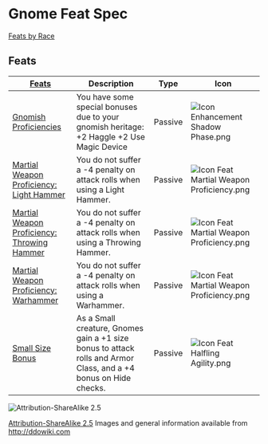 # Gnome Feat Spec

[Feats by Race](RacialFeatSpec.html)

## Feats

|[ ][existingFeat] [Feats][result] | Description | Type | Icon |
|-----|-----|-----|-----|
|[Gnomish Proficiencies](http://ddowiki.com/edit/Gnomish_Proficiencies?redlink=1) | You have some special bonuses due to your gnomish heritage: +2 Haggle +2 Use Magic Device | Passive  | ![Icon Enhancement Shadow Phase.png](http://ddowiki.com/images/Icon_Enhancement_Shadow_Phase.png)
|[Martial Weapon Proficiency: Light Hammer](http://ddowiki.com/page/Martial_Weapon_Proficiency#Light_Hammer) | You do not suffer a -4 penalty on attack rolls when using a Light Hammer. | Passive  | ![Icon Feat Martial Weapon Proficiency.png](http://ddowiki.com/images/thumb/Icon_Feat_Martial_Weapon_Proficiency.png/36px-Icon_Feat_Martial_Weapon_Proficiency.png)
|[Martial Weapon Proficiency: Throwing Hammer](http://ddowiki.com/page/Martial_Weapon_Proficiency#Throwing_Hammer) | You do not suffer a -4 penalty on attack rolls when using a Throwing Hammer. | Passive  | ![Icon Feat Martial Weapon Proficiency.png](http://ddowiki.com/images/thumb/Icon_Feat_Martial_Weapon_Proficiency.png/36px-Icon_Feat_Martial_Weapon_Proficiency.png)
|[Martial Weapon Proficiency: Warhammer](http://ddowiki.com/page/Martial_Weapon_Proficiency#Warhammer) | You do not suffer a -4 penalty on attack rolls when using a Warhammer. | Passive  | ![Icon Feat Martial Weapon Proficiency.png](http://ddowiki.com/images/thumb/Icon_Feat_Martial_Weapon_Proficiency.png/36px-Icon_Feat_Martial_Weapon_Proficiency.png)
|[Small Size Bonus](http://ddowiki.com/page/Small_Size_Bonus) | As a Small creature, Gnomes gain a +1 size bonus to attack rolls and Armor Class, and a +4 bonus on Hide checks. | Passive  | ![Icon Feat Halfling Agility.png](http://ddowiki.com/images/Icon_Feat_Halfling_Agility.png)


[existingFeat]: - "c:verify-rows=#feat:verifyRacialFeats()"
[_matchStrategy_]: - "c:matchStrategy=KeyMatch"
[result]: - "?=#feat"
[elf_feat]: http://www.ddowiki.com/edit/Elf_(feat)?redlink=1 "Elf (feat) (page does not exist)"
[elf_race]: http://www.ddowiki.com/page/Elf "Elf"
[sunelf_race]: http://www.ddowiki.com/page/Sun_Elf_(Morninglord) "Sun Elf (Morninglord)"
![Attribution-ShareAlike 2.5](/images/somerights20.png)

[Attribution-ShareAlike 2.5](https://creativecommons.org/licenses/by-sa/2.5/) Images and general information available from http://ddowiki.com
